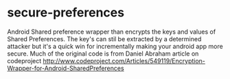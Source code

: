 secure-preferences
==================

Android Shared preference wrapper than encrypts the keys and values of Shared Preferences. The key's can stil be extracted by a determined attacker but it's a quick win for incrementally making your android app more secure. Much of the original code is from Daniel Abraham article on codeproject http://www.codeproject.com/Articles/549119/Encryption-Wrapper-for-Android-SharedPreferences 
